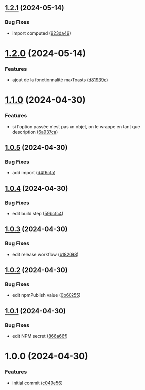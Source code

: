## [1.2.1](https://github.com/SocialGouv/nuxt-dsfr-toaster-module/compare/v1.2.0...v1.2.1) (2024-05-14)


### Bug Fixes

* import computed ([923da49](https://github.com/SocialGouv/nuxt-dsfr-toaster-module/commit/923da496be9c883c23b743d5522ed5be57c7a51b))

# [1.2.0](https://github.com/SocialGouv/nuxt-dsfr-toaster-module/compare/v1.1.0...v1.2.0) (2024-05-14)


### Features

* ajout de la fonctionnalité maxToasts ([d81939e](https://github.com/SocialGouv/nuxt-dsfr-toaster-module/commit/d81939eabe33e5361387f1f46d512538832d577c))

# [1.1.0](https://github.com/SocialGouv/nuxt-dsfr-toaster-module/compare/v1.0.5...v1.1.0) (2024-04-30)


### Features

* si l'option passée n'est pas un objet, on le wrappe en tant que description ([6a937ca](https://github.com/SocialGouv/nuxt-dsfr-toaster-module/commit/6a937ca20bca3d10139b4fc9674ff784bf993277))

## [1.0.5](https://github.com/SocialGouv/nuxt-dsfr-toaster-module/compare/v1.0.4...v1.0.5) (2024-04-30)


### Bug Fixes

* add import ([d4f6cfa](https://github.com/SocialGouv/nuxt-dsfr-toaster-module/commit/d4f6cfa9475c61d22df9e0c629e4251aa0df041e))

## [1.0.4](https://github.com/SocialGouv/nuxt-dsfr-toaster-module/compare/v1.0.3...v1.0.4) (2024-04-30)


### Bug Fixes

* edit build step ([59bcfc4](https://github.com/SocialGouv/nuxt-dsfr-toaster-module/commit/59bcfc4678acaf928d29b9f3507ca03f260b73da))

## [1.0.3](https://github.com/SocialGouv/nuxt-dsfr-toaster-module/compare/v1.0.2...v1.0.3) (2024-04-30)


### Bug Fixes

* edit release workflow ([b182098](https://github.com/SocialGouv/nuxt-dsfr-toaster-module/commit/b1820986d2fa4ebe7471323decee329003550a12))

## [1.0.2](https://github.com/SocialGouv/nuxt-dsfr-toaster-module/compare/v1.0.1...v1.0.2) (2024-04-30)


### Bug Fixes

* edit npmPublish value ([0b60255](https://github.com/SocialGouv/nuxt-dsfr-toaster-module/commit/0b602550319ebaba6ec6185d616f38ad8d2dd44e))

## [1.0.1](https://github.com/SocialGouv/nuxt-dsfr-toaster-module/compare/v1.0.0...v1.0.1) (2024-04-30)


### Bug Fixes

* edit NPM secret ([866a66f](https://github.com/SocialGouv/nuxt-dsfr-toaster-module/commit/866a66fc9743bedf8abd74c9f7fcece821d8a5e1))

# 1.0.0 (2024-04-30)


### Features

* initial commit ([c049e56](https://github.com/SocialGouv/nuxt-dsfr-toaster-module/commit/c049e569dd82eeebcc8acd320246ab19896927a8))
